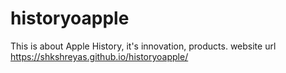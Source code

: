 # historyoapple
This is about Apple History, it's innovation, products.
website url https://shkshreyas.github.io/historyoapple/
